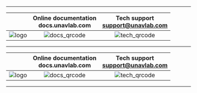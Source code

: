 <div style="page-break-after: always;"></div>

<hr>

| | Online documentation </br> docs.unavlab.com | Tech support </br> support@unavlab.com |
| :---: | :---: | :---: |
| ![logo](https://ucnl.github.io/documentation/sm_logo.png) | ![docs_qrcode](https://ucnl.github.io/documentation/docs_unavlab_web_qr.png) | ![tech_qrcode](https://ucnl.github.io/documentation/unavlab_support_email_qr.png) |

<hr>

| | Online documentation </br> docs.unavlab.com | Tech support </br> support@unavlab.com |
| :---: | :---: | :---: |
| ![logo](https://ucnl.github.io/documentation/sm_logo.png) | ![docs_qrcode](https://ucnl.github.io/documentation/docs_unavlab_web_qr.png) | ![tech_qrcode](https://ucnl.github.io/documentation/unavlab_support_email_qr.png) |

<hr>

<div style="page-break-after: always;"></div>
